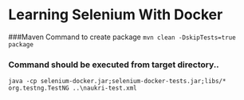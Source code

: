 # Learning Selenium With Docker

###Maven Command to create package
`mvn clean -DskipTests=true package`

### Command should be executed from target directory..
`java -cp selenium-docker.jar;selenium-docker-tests.jar;libs/* org.testng.TestNG ..\naukri-test.xml`
